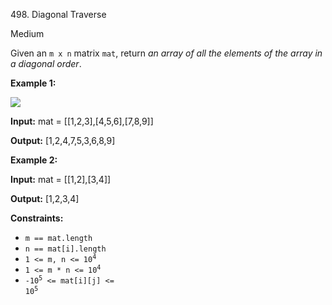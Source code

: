 ﻿498\. Diagonal Traverse

Medium

Given an `m x n` matrix `mat`, return _an array of all the elements of the array in a diagonal order_.

**Example 1:**

![](https://assets.leetcode.com/uploads/2021/04/10/diag1-grid.jpg)

**Input:** mat = [[1,2,3],[4,5,6],[7,8,9]]

**Output:** [1,2,4,7,5,3,6,8,9]

**Example 2:**

**Input:** mat = [[1,2],[3,4]]

**Output:** [1,2,3,4]

**Constraints:**

*   `m == mat.length`
*   `n == mat[i].length`
*   <code>1 <= m, n <= 10<sup>4</sup></code>
*   <code>1 <= m * n <= 10<sup>4</sup></code>
*   <code>-10<sup>5</sup> <= mat[i][j] <= 10<sup>5</sup></code>
